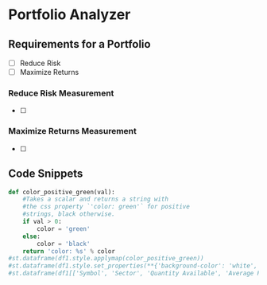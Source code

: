 # Portfolio Analyzer

## Requirements for a Portfolio

- [ ] Reduce Risk
- [ ] Maximize Returns

### Reduce Risk Measurement

- [ ] 

### Maximize Returns Measurement

- [ ]

## Code Snippets

```python
def color_positive_green(val):
    #Takes a scalar and returns a string with
    #the css property `'color: green'` for positive
    #strings, black otherwise.
    if val > 0:
        color = 'green'
    else:
        color = 'black'
    return 'color: %s' % color  
#st.dataframe(df1.style.applymap(color_positive_green))
#st.dataframe(df1.style.set_properties(**{'background-color': 'white', 'color': 'green'}))
#st.dataframe(df1[['Symbol', 'Sector', 'Quantity Available', 'Average Price', 'Previous Closing Price', 'Unrealized P&L', 'Unrealized P&L Pct.']]) # [0, 2, 3, 8, 9,10,11]
```